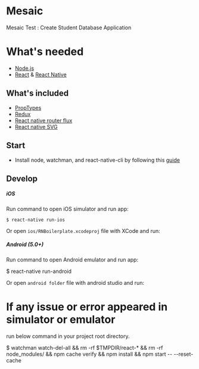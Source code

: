 # Mesaic
Mesaic Test : Create Student Database Application

# What's needed

* [Node.js](http://nodejs.org)
* [React](https://github.com/facebook/react) & [React Native](https://github.com/facebook/react-native)

## What's included

* [PropTypes](https://facebook.github.io/react/docs/typechecking-with-proptypes.html)
* [Redux](https://github.com/reactjs/redux)
* [React native router flux](https://github.com/aksonov/react-native-router-flux)
* [React native SVG](https://github.com/react-native-community/react-native-svg)


## Start

* Install node, watchman, and react-native-cli by following this [guide](https://facebook.github.io/react-native/docs/getting-started.html)

## Develop
##### iOS

Run command to open iOS simulator and run app:
```
$ react-native run-ios
```
Or open `ios/RNBoilerplate.xcodeproj` file with XCode and run:


##### Android (5.0+)
Run command to open Android emulator and run app:

$ react-native run-android

Or open `android folder` file with android studio and run:

# If any issue or error appeared in simulator or emulator 

run below command in your project root directory.

$ watchman watch-del-all && rm -rf $TMPDIR/react-* && rm -rf node_modules/ && npm cache verify && npm install && npm start -- --reset-cache




